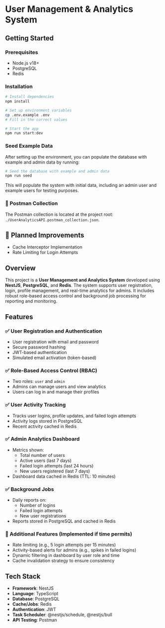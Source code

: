 # User Management & Analytics System

## Getting Started

### Prerequisites

- Node.js v18+
- PostgreSQL
- Redis

### Installation

```bash
# Install dependencies
npm install

# Set up environment variables
cp .env.example .env
# Fill in the correct values

# Start the app
npm run start:dev
```

### Seed Example Data
After setting up the environment, you can populate the database with example and admin data by running:

```bash
# Seed the database with example and admin data
npm run seed
```
This will populate the system with initial data, including an admin user and example users for testing purposes.

### 🧪 Postman Collection

The Postman collection is located at the project root: `./UserAnalyticsAPI.postman_collection.json`.


## 🚧 Planned Improvements

- Cache Interceptor Implementation
- Rate Limiting for Login Attempts

## Overview

This project is a **User Management and Analytics System** developed using **NestJS**, **PostgreSQL**, and **Redis**. The system supports user registration, login, profile management, and real-time analytics for admins. It includes robust role-based access control and background job processing for reporting and monitoring.


## Features

### ✅ User Registration and Authentication
- User registration with email and password
- Secure password hashing
- JWT-based authentication
- Simulated email activation (token-based)

### ✅ Role-Based Access Control (RBAC)
- Two roles: `user` and `admin`
- Admins can manage users and view analytics
- Users can log in and manage their profiles

### ✅ User Activity Tracking
- Tracks user logins, profile updates, and failed login attempts
- Activity logs stored in PostgreSQL
- Recent activity cached in Redis

### ✅ Admin Analytics Dashboard
- Metrics shown:
  - Total number of users
  - Active users (last 7 days)
  - Failed login attempts (last 24 hours)
  - New users registered (last 7 days)
- Dashboard data cached in Redis (TTL: 10 minutes)

### ✅ Background Jobs
- Daily reports on:
  - Number of logins
  - Failed login attempts
  - New user registrations
- Reports stored in PostgreSQL and cached in Redis

### 🧪 Additional Features (Implemented if time permits)
- Rate limiting (e.g., 5 login attempts per 15 minutes)
- Activity-based alerts for admins (e.g., spikes in failed logins)
- Dynamic filtering in dashboard by user role and time
- Cache invalidation strategy to ensure consistency
  

## Tech Stack

- **Framework**: NestJS
- **Language**: TypeScript
- **Database**: PostgreSQL
- **Cache/Jobs**: Redis
- **Authentication**: JWT
- **Task Scheduler**: @nestjs/schedule, @nestjs/bull
- **API Testing**: Postman
